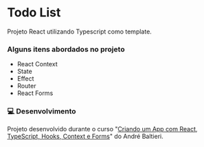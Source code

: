 # Todo List
Projeto React utilizando Typescript como template.

### Alguns itens abordados no projeto
- React Context
- State
- Effect
- Router
- React Forms


### :computer: Desenvolvimento

Projeto desenvolvido durante o curso "[Criando um App com React, TypeScript, Hooks, Context e Forms](https://app.balta.io/courses/2804)" do André Baltieri.
